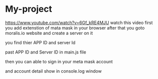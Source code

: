 # My-project
https://www.youtube.com/watch?v=6Gf_kRE4MJU
 watch this video
first you add extenstion of mata mask in your browser
 after that you goto moralis.io  website and create a server on it 
 
 you find thier APP ID and server Id 
 
 past APP ID and Server ID  in main.js file 
 
 then you can able to sign in your meta mask account 
 
 and account detail show in console.log window 
 
 
